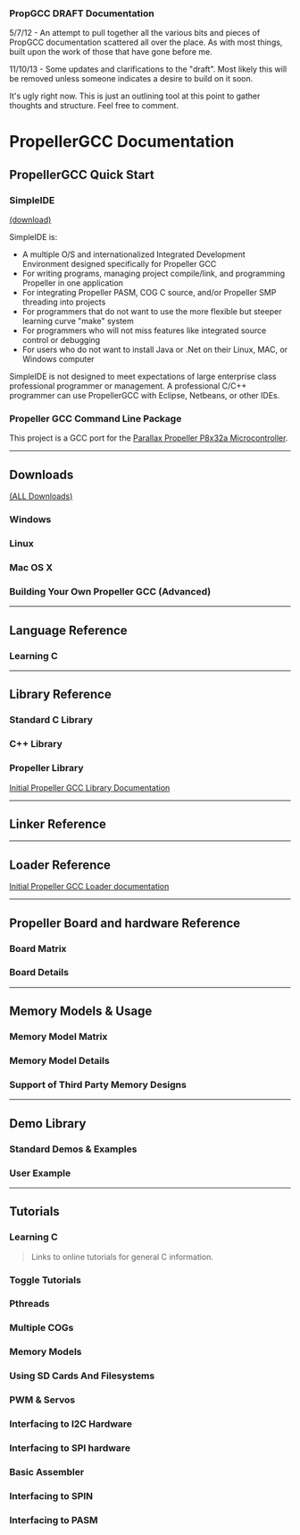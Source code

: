 ### PropGCC DRAFT Documentation ###
5/7/12 - An attempt to pull together all the various bits and pieces of PropGCC documentation scattered all over the place. As with most things, built upon the work of those that have gone before me.

11/10/13 - Some updates and clarifications to the "draft". Most likely this will be removed unless someone indicates a desire to build on it soon.

It's ugly right now. This is just an outlining tool at this point to gather thoughts and structure. Feel free to comment.

# PropellerGCC Documentation #

## PropellerGCC Quick Start ##

### SimpleIDE ###
[(download)](http://code.google.com/p/propside/downloads/list)

SimpleIDE is:

  * A multiple O/S and internationalized Integrated Development Environment designed specifically for Propeller GCC
  * For writing programs, managing project compile/link, and programming Propeller in one application
  * For integrating Propeller PASM, COG C source, and/or Propeller SMP threading into projects
  * For programmers that do not want to use the more flexible but steeper learning curve "make" system
  * For programmers who will not miss features like integrated source control or debugging
  * For users who do not want to install Java or .Net on their Linux, MAC, or Windows computer

SimpleIDE is not designed to meet expectations of large enterprise class professional programmer or management. A professional C/C++ programmer can use PropellerGCC with Eclipse, Netbeans, or other IDEs.

### Propeller GCC Command Line Package ###
This project is a GCC port for the [Parallax Propeller P8x32a Microcontroller](http://www.parallax.com/PropellerChips/tabid/833/Default.aspx).

---

## Downloads ##

[(ALL Downloads)](http://code.google.com/p/propgcc/downloads/list)


### Windows ###

### Linux ###

### Mac OS X ###

### Building Your Own Propeller GCC (Advanced) ###

---

## Language Reference ##
### Learning C ###

---

## Library Reference ##

### Standard C Library ###

### C++ Library ###

### Propeller Library ###
[Initial Propeller GCC Library Documentation ](PropGccLibrary.md)

---

## Linker Reference ##

---

## Loader Reference ##
[Initial Propeller GCC Loader documentation](PropGccLoader.md)

---

## Propeller Board and hardware Reference ##

### Board Matrix ###

### Board Details ###

---

## Memory Models & Usage ##

### Memory Model Matrix ###

### Memory Model Details ###

### Support of Third Party Memory Designs ###

---

## Demo Library ##

### Standard Demos & Examples ###

### User Example ###

---

## Tutorials ##

### Learning C ###

> Links to online tutorials for general C information.

### Toggle Tutorials ###

### Pthreads ###

### Multiple COGs ###

### Memory Models ###

### Using SD Cards And Filesystems ###

### PWM & Servos ###

### Interfacing to I2C Hardware ###

### Interfacing to SPI hardware ###

### Basic Assembler ###

### Interfacing to SPIN ###

### Interfacing to PASM ###